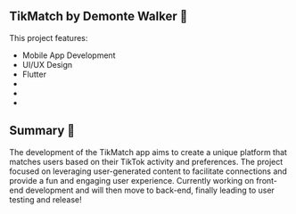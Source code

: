 ## TikMatch by Demonte Walker 👥
This project features:
- Mobile App Development
- UI/UX Design
- Flutter
- 
- 
- 
  
## Summary 📝
The development of the TikMatch app aims to create a unique platform that matches users based on their TikTok activity and preferences. The project focused on leveraging user-generated content to facilitate connections and provide a fun and engaging user experience. Currently working on front-end development and will then move to back-end, finally leading to user testing and release!
